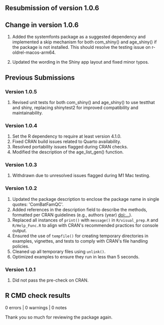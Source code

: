 ## Resubmission of version 1.0.6

## Change in version 1.0.6
1. Added the systemfonts package as a suggested dependency and implemented a skip mechanism for both com_shiny() and age_shiny() if the package is not installed. This should resolve the testing issue on r-oldrel-macos-arm64.

2. Updated the wording in the Shiny app layout and fixed minor typos.

## Previous Submissions

### Version 1.0.5
1. Revised unit tests for both com_shiny() and age_shiny() to use testthat and shiny, replacing shinytest2 for improved compatibility and maintainability.

### Version 1.0.4
1. Set the R dependency to require at least version 4.1.0.
2. Fixed CRAN build issues related to Quarto availability.
3. Resolved portability issues flagged during CRAN checks.
4. Modified the description of the age_list_gen() function.

### Version 1.0.3
1. Withdrawn due to unresolved issues flagged during M1 Mac testing.

### Version 1.0.2
1. Updated the package description to enclose the package name in single quotes: 'ComBatFamQC'.
2. Added references in the description field to describe the methods, formatted per CRAN guidelines (e.g., authors (year) <doi:...>).
3. Replaced all instances of `print()` with `message()` in `R/visual_prep.R` and `R/Help_Func.R` to align with CRAN's recommended practices for console output.
4. Ensured the use of `tempfile()` for creating temporary directories in examples, vignettes, and tests to comply with CRAN's file handling policies.
5. Cleaned up all temporary files using `unlink()`.
6. Optimized examples to ensure they run in less than 5 seconds.

### Version 1.0.1
1. Did not pass the pre-check on CRAN.


## R CMD check results

0 errors | 0 warnings | 0 notes


Thank you so much for reviewing the package again.